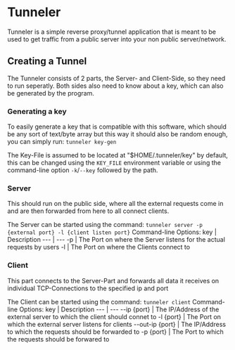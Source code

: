 # Tunneler
Tunneler is a simple reverse proxy/tunnel application that is meant to be used to get traffic from a public server into your non public server/network.

## Creating a Tunnel
The Tunneler consists of 2 parts, the Server- and Client-Side, so they need to run seperatly.
Both sides also need to know about a key, which can also be generated by the program.

### Generating a key
To easily generate a key that is compatible with this software, which should be any sort of text/byte array but this way
it should also be random enough, you can simply run:
`tunneler key-gen`

The Key-File is assumed to be located at "$HOME/.tunneler/key" by default, this can be changed using the `KEY_FILE`
environment variable or using the command-line option `-k`/`--key` followed by the path.

### Server
This should run on the public side, where all the external requests come in and are then forwarded from here to all
connect clients.

The Server can be started using the command:
`tunneler server -p {external port} -l {client listen port}`
Command-line Options:
key | Description
--- | ---
-p | The Port on where the Server listens for the actual requests by users
-l | The Port on where the Clients connect to

### Client
This part connects to the Server-Part and forwards all data it receives on individual TCP-Connections to the
specified ip and port

The Client can be started using the command:
`tunneler client`
Command-line Options:
key | Description
--- | ---
--ip {port} | The IP/Address of the external server to which the client should connet to
-l {port} | The Port on which the external server listens for clients
--out-ip {port} | The IP/Address to which the requests should be forwarded to
-p {port} | The Port to which the requests should be forwared to
